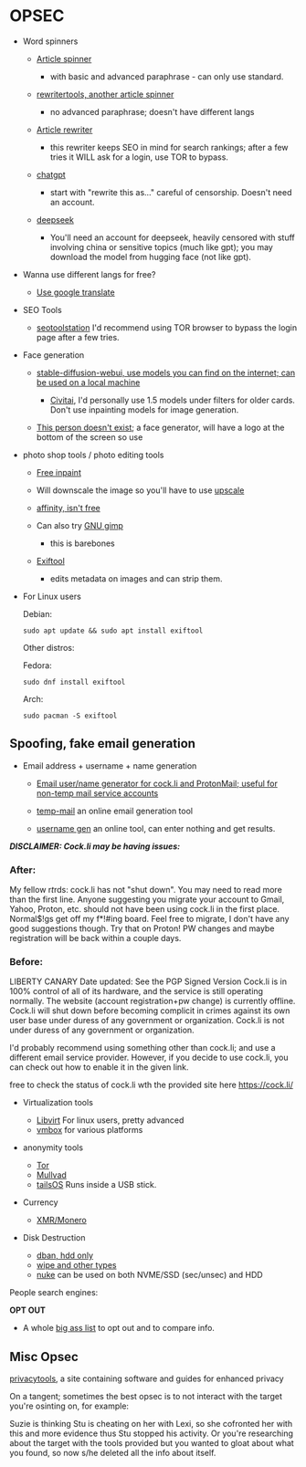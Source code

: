 # OPSEC


- Word spinners

  - [Article spinner](https://free-article-spinner.com/)
    - with basic and advanced paraphrase - can only use standard.

  - [rewritertools, another article spinner](https://www.rewritertools.com/article-spinner)

    - no advanced paraphrase; doesn't have different langs

  - [Article rewriter](https://seotoolstation.com/article-rewriter)

    - this rewriter keeps SEO in mind for search rankings; after a few tries it WILL ask for a login, use TOR to bypass.
  
  - [chatgpt](https://chatgpt.com/)

    -  start with "rewrite this as..." careful of censorship. Doesn't need an account.
  
  - [deepseek](https://chat.deepseek.com/)
    - You'll need an account for deepseek, heavily censored with stuff involving china or sensitive topics (much like gpt); you may download the model from hugging face (not like gpt).
 
- Wanna use different langs for free?
 
  - [Use google translate](https://translate.google.com/)

- SEO Tools

  - [seotoolstation](https://seotoolstation.com/) I'd recommend using TOR browser to bypass the login page after a few tries.

- Face generation

   - [stable-diffusion-webui, use models you can find on the internet; can be used on a local machine](https://github.com/AUTOMATIC1111/stable-diffusion-webui)

      - [Civitai](https://civitai.com/models), I'd personally use 1.5 models under filters for older cards. Don't use inpainting models for image generation.

   - [This person doesn't exist](https://thispersondoesnotexist.com/); a face generator, will have a logo at the bottom of the screen so use

- photo shop tools / photo editing tools

   - [Free inpaint](https://pincel.app/tools/inpaint)

   - Will downscale the image so you'll have to use [upscale](https://www.upscale.media/)

   - [affinity, isn't free](https://affinity.serif.com/en-us/photo/)

   - Can also try [GNU gimp](https://www.gimp.org/)
     - this is barebones
 
   - [Exiftool](https://exiftool.org/)
      - edits metadata on images and can strip them.
    
- For Linux users 

   Debian:
      
      sudo apt update && sudo apt install exiftool

   Other distros:

   Fedora:

      sudo dnf install exiftool

   Arch:

      sudo pacman -S exiftool

## Spoofing, fake email generation

- Email address + username + name generation
  - [Email user/name generator for cock.li and ProtonMail; useful for non-temp mail service accounts](https://github.com/airborne-commando/user-email-gen)
 
  - [temp-mail](https://temp-mail.org/en/) an online email generation tool

  - [username gen](https://jimpix.co.uk/words/username-generator.php) an online tool, can enter nothing and get results.

***DISCLAIMER: Cock.li may be having issues:***

### After:

My fellow r*t*rds: cock.li has not "shut down". You may need to read more than the first line. Anyone suggesting you migrate your account to Gmail, Yahoo, Proton, etc. should not have been using cock.li in the first place. Normal$!gs get off my f*!#ing board. Feel free to migrate, I don't have any good suggestions though. Try that on Proton! PW changes and maybe registration will be back within a couple days.

### Before:

LIBERTY CANARY
Date updated: See the PGP Signed Version Cock.li is in 100% control of all of its hardware, and the service is still operating normally. The website (account registration+pw change) is currently offline. Cock.li will shut down before becoming complicit in crimes against its own user base under duress of any government or organization. Cock.li is not under duress of any government or organization.

I'd probably recommend using something other than cock.li; and use a different email service provider. However, if you decide to use cock.li, you can check out how to enable it in the given link. 

free to check the status of cock.li wth the provided site here https://cock.li/

- Virtualization tools

  - [Libvirt](https://virt-manager.org/) For linux users, pretty advanced
  - [vmbox](https://www.virtualbox.org/) for various platforms

- anonymity tools

  - [Tor](https://www.torproject.org/)
  - [Mullvad](https://mullvad.net/en)
  - [tailsOS](https://tails.net/) Runs inside a USB stick.

- Currency

  - [XMR/Monero](https://www.getmonero.org/)

- Disk Destruction

  - [dban, hdd only](https://dban.org/)
  - [wipe and other types](https://wiki.archlinux.org/title/Securely_wipe_disk#Overwrite_the_target)
  - [nuke](https://gist.github.com/airborne-commando/6a690bd0644a9f1d76bc8c585d9ee969) can be used on both NVME/SSD (sec/unsec) and HDD

People search engines:

**OPT OUT**

- A whole [big ass list](https://github.com/yaelwrites/Big-Ass-Data-Broker-Opt-Out-List) to opt out and to compare info.

## Misc Opsec

[privacytools](https://www.privacytools.io/), a site containing software and guides for enhanced privacy 

On a tangent; sometimes the best opsec is to not interact with the target you're osinting on, for example:

Suzie is thinking Stu is cheating on her with Lexi, so she cofronted her with this and more evidence thus Stu stopped his activity.
Or you're researching about the target with the tools provided but you wanted to gloat about what you found, so now s/he deleted all the info about itself.
